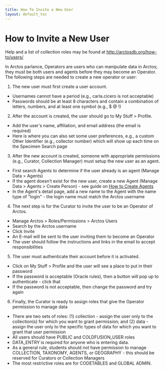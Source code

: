 ```yaml
---
title: How To Invite a New User
layout: default_toc
---
```

# How to Invite a New User

Help and a list of collection roles may be found at http://arctosdb.org/how-to/users/

In Arctos parlance, Operators are users who can manipulate data in Arctos; they must be both users and agents before they may become an Operator. The following steps are needed to create a new operator or user:

1. The new user must first create a user account.
 * Usernames cannot have a period (e.g., carla.cicero is not acceptable)
 * Passwords should be at least 8 characters and contain a combination of letters, numbers, and at least one symbol (e.g., $ @ !)

2. After the account is created, the user should go to My Stuff > Profile.
 * Add the user's name, affiliation, and email address (the email is required)
 * Here is where you can also set some user preferences, e.g., a custom Other Identifier (e.g., collector number) which will show up each time on the Specimen Search page

3. After the new account is created, someone with appropriate permissions (e.g., Curator, Collection Manager) must setup the new user as an agent.
 * First search Agents to determine if the user already is an agent (Manage Data > Agents)
 * If the agent doesn’t exist for the new user, create a new Agent (Manage Data > Agents > Create Person) - see guide on [How to Create Agents](https://github.com/ArctosDB/documentation-wiki/wiki/How-to-Create-Agents)
 * In the Agent's detail page, add a new name to the Agent with the name type of "login" - the login name must match the Arctos username

4. The next step is for the Curator to invite the user to be an Operator of Arctos.
 * Manage Arctos > Roles/Permissions > Arctos Users
 * Search by the Arctos username
 * Click Invite
 * An E-mail will be sent to the user inviting them to become an Operator
 * The user should follow the instructions and links in the email to accept responsibilities

5. The user must authenticate their account before it is activated.
 * Click on My Stuff > Profile and the user will see a place to put in their password
 * If the password is acceptable (Oracle rules), then a button will pop up to authenticate - click that
 * If the password is not acceptable, then change the password and try again

6. Finally, the Curator is ready to assign roles that give the Operator permission to manage data
 * There are two sets of roles: (1) collection - assign the user only to the collection(s) for which you want to grant permission; and (2) data - assign the user only to the specific types of data for which you want to grant that user permission
 * All users should have PUBLIC and COLDFUSION_USER roles
 * DATA_ENTRY is required for anyone who is entering data.
 * As a general rule, students should not have permission to manage COLLECTION, TAXONOMY, AGENTS, or GEOGRAPHY - this should be reserved for Curators or Collection Managers
 * The most restrictive roles are for CODETABLES and GLOBAL ADMIN. 


